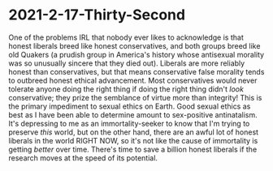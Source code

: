 # 2021-2-17-Thirty-Second

One of the problems IRL that nobody ever likes to acknowledge is that honest liberals breed like honest conservatives, and both groups breed like old Quakers (a prudish group in America's history whose antisexual morality was so unusually sincere that they died out).  Liberals are more reliably honest than conservatives, but that means conservative false morality tends to outbreed honest ethical advancement.  Most conservatives would never tolerate anyone doing the right thing if doing the right thing didn't *look* conservative; they prize the semblance of virtue more than integrity!  This is the primary impediment to sexual ethics on Earth.  Good sexual ethics as best as I have been able to determine amount to sex-positive antinatalism.  It's depressing to me as an immortality-seeker to know that I'm trying to preserve *this* world, but on the other hand, there are an awful lot of honest liberals in the world RIGHT NOW, so it's not like the cause of immortality is getting *better* over time.  There's time to save a billion honest liberals if the research moves at the speed of its potential.